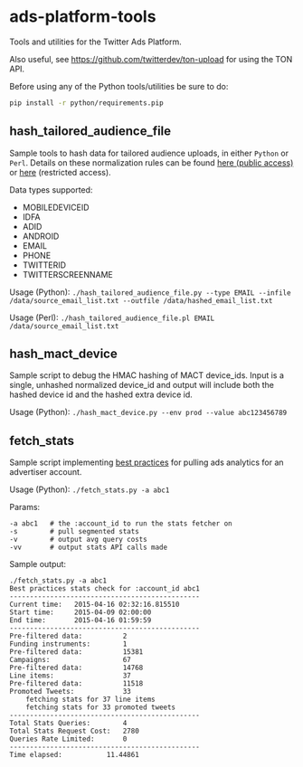# ads-platform-tools

Tools and utilities for the Twitter Ads Platform. 

Also useful, see https://github.com/twitterdev/ton-upload for using the TON API.

Before using any of the Python tools/utilities be sure to do:

```bash
pip install -r python/requirements.pip
```

## hash_tailored_audience_file

Sample tools to hash data for tailored audience uploads, in either `Python` or `Perl`. Details on these normalization rules can be found [here (public access)](https://support.twitter.com/articles/20172017-tailored-audiences) or [here](https://dev.twitter.com/ads/audiences/file-data) (restricted access).

Data types supported:
 - MOBILEDEVICEID
 - IDFA
 - ADID
 - ANDROID
 - EMAIL
 - PHONE
 - TWITTERID
 - TWITTERSCREENNAME


Usage (Python):
`./hash_tailored_audience_file.py --type EMAIL --infile /data/source_email_list.txt --outfile /data/hashed_email_list.txt`

Usage (Perl):
`./hash_tailored_audience_file.pl EMAIL /data/source_email_list.txt`

## hash_mact_device

Sample script to debug the HMAC hashing of MACT device_ids. Input is a single, unhashed normalized device_id and output will include both the hashed device id and the hashed extra device id.

Usage (Python):
`./hash_mact_device.py --env prod --value abc123456789`

## fetch_stats

Sample script implementing [best practices](https://dev.twitter.com/ads/campaigns/analytics-best-practices) for pulling ads analytics for an advertiser account.

Usage (Python):
`./fetch_stats.py -a abc1`

Params:

```
-a abc1   # the :account_id to run the stats fetcher on
-s        # pull segmented stats
-v        # output avg query costs
-vv       # output stats API calls made
```

Sample output:

```
./fetch_stats.py -a abc1
Best practices stats check for :account_id abc1
-----------------------------------------------
Current time:   2015-04-16 02:32:16.815510
Start time:     2015-04-09 02:00:00
End time:       2015-04-16 01:59:59
-----------------------------------------------
Pre-filtered data:          2
Funding instruments:        1
Pre-filtered data:          15381
Campaigns:                  67
Pre-filtered data:          14768
Line items:                 37
Pre-filtered data:          11518
Promoted Tweets:            33
    fetching stats for 37 line items
    fetching stats for 33 promoted tweets
-----------------------------------------------
Total Stats Queries:        4
Total Stats Request Cost:   2780
Queries Rate Limited:       0
-----------------------------------------------
Time elapsed:           11.44861
```
